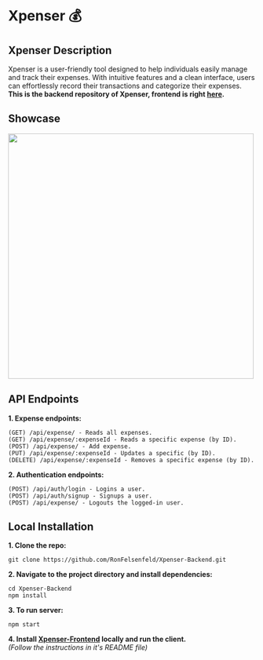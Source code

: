 # Xpenser 💰

## Xpenser Description
Xpenser is a user-friendly tool designed to help individuals easily manage and track their expenses.
With intuitive features and a clean interface, users can effortlessly record their transactions and categorize their expenses.<br>
**This is the backend repository of Xpenser, frontend is right [here](https://github.com/RonFelsenfeld/Xpenser-Frontend).**

## Showcase
<img src="https://res.cloudinary.com/df6vvhhoj/image/upload/v1715604737/xpenser-readme_lxnww1.gif" width="500">

## API Endpoints
**1. Expense endpoints:**
```
(GET) /api/expense/ - Reads all expenses.
(GET) /api/expense/:expenseId - Reads a specific expense (by ID).
(POST) /api/expense/ - Add expense.
(PUT) /api/expense/:expenseId - Updates a specific (by ID).
(DELETE) /api/expense/:expenseId - Removes a specific expense (by ID).
```

**2. Authentication endpoints:**
```
(POST) /api/auth/login - Logins a user.
(POST) /api/auth/signup - Signups a user.
(POST) /api/expense/ - Logouts the logged-in user.
```

 
## Local Installation
**1. Clone the repo:**
```
git clone https://github.com/RonFelsenfeld/Xpenser-Backend.git
```

**2. Navigate to the project directory and install dependencies:**
```
cd Xpenser-Backend
npm install
```
**3. To run server:**
```
npm start
```

**4. Install [Xpenser-Frontend](https://github.com/RonFelsenfeld/Xpenser-Frontend) locally and run the client.** <br>
*(Follow the instructions in it's README file)*


